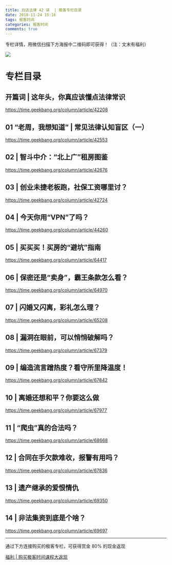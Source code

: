```yaml
---
title: 白话法律 42 讲  | 极客专栏目录
date: 2018-11-24 15:16
tags: 极客时间
categories: 极客时间
comments: true
---
```

专栏详情，用微信扫描下方海报中二维码即可获得！（注：文末有福利）
<!--more-->
![](https://qcloudtest-1255353776.cos.ap-guangzhou.myqcloud.com/%E6%9E%81%E5%AE%A2%E4%B8%93%E6%A0%8F/baihuafalv42jiang.jpeg)

# 专栏目录

##	开篇词 | 这年头，你真应该懂点法律常识	

https://time.geekbang.org/column/article/42208	


##	01 “老周，我想知道” | 常见法律认知盲区（一）	

https://time.geekbang.org/column/article/42553	


##	02 | 智斗中介：“北上广”租房图鉴	

https://time.geekbang.org/column/article/42676	


##	03 | 创业未捷老板跑，社保工资哪里讨？	

https://time.geekbang.org/column/article/42724


##	04 | 今天你用“VPN”了吗？	

https://time.geekbang.org/column/article/44260	


##	05 | 买买买！买房的“避坑”指南	

https://time.geekbang.org/column/article/64417



##	06 | 保密还是“卖身”，霸王条款怎么看？	

https://time.geekbang.org/column/article/64970


##	07 | 闪婚又闪离，彩礼怎么理？	

https://time.geekbang.org/column/article/65208	


##	08 | 漏洞在眼前，可以悄悄破解吗？	

https://time.geekbang.org/column/article/67379	


##	09 | 编造流言蹭热度？看守所里降温度！	

https://time.geekbang.org/column/article/67842	


##	10 | 离婚还想和平？你要这么做	

https://time.geekbang.org/column/article/67977	


##	11 | “爬虫”真的合法吗？	

https://time.geekbang.org/column/article/68668	


##	12 | 合同在手欠款难收，报警有用吗？	

https://time.geekbang.org/column/article/67836	


##	13 | 遗产继承的爱恨情仇	

https://time.geekbang.org/column/article/69350	


##	14 | 非法集资到底是个啥？	

https://time.geekbang.org/column/article/69697	

- - - - - 

通过下方连接购买的极客专栏，可获得赏金 80% 的现金返现

[福利 | 购买极客时间课程大返现](https://mp.weixin.qq.com/s/trUFpup8D4NvYwH-ehziwg)



